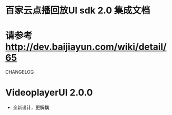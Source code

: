 # 百家云点播回放UI sdk 2.0 集成文档
请参考 http://dev.baijiayun.com/wiki/detail/65
=============
CHANGELOG 

VideoplayerUI 2.0.0
==============
- 全新设计，更解耦